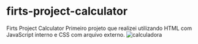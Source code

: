 # firts-project-calculator
Firts Project Calculator 
Primeiro projeto que realizei utilizando HTML com JavaScript interno e CSS com arquivo externo.
![calculadora](https://user-images.githubusercontent.com/82482738/138565411-c11a8bfe-d945-4681-98a3-caa9c68125cf.png)
